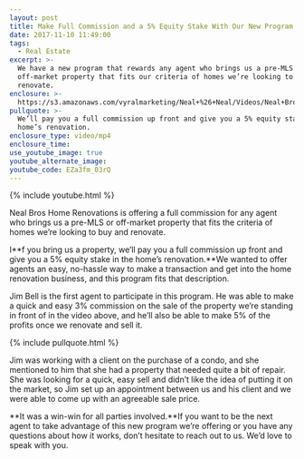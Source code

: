 ```yaml
---
layout: post
title: Make Full Commission and a 5% Equity Stake With Our New Program
date: 2017-11-10 11:49:00
tags:
  - Real Estate
excerpt: >-
  We have a new program that rewards any agent who brings us a pre-MLS or
  off-market property that fits our criteria of homes we’re looking to buy and
  renovate.
enclosure: >-
  https://s3.amazonaws.com/vyralmarketing/Neal+%26+Neal/Videos/Neal+Bros+LLC/2017/-+San+Antonio+Area+Real+Estate.mp4
pullquote: >-
  We’ll pay you a full commission up front and give you a 5% equity stake in the
  home’s renovation.
enclosure_type: video/mp4
enclosure_time:
use_youtube_image: true
youtube_alternate_image:
youtube_code: EZa3fm_03rQ
---
```



{% include youtube.html %}

Neal Bros Home Renovations is offering a full commission for any agent who brings us a pre-MLS or off-market property that fits the criteria of homes we’re looking to buy and renovate.

I**f you bring us a property, we’ll pay you a full commission up front and give you a 5% equity stake in the home’s renovation.**We wanted to offer agents an easy, no-hassle way to make a transaction and get into the home renovation business, and this program fits that description.

Jim Bell is the first agent to participate in this program. He was able to make a quick and easy 3% commission on the sale of the property we’re standing in front of in the video above, and he’ll also be able to make 5% of the profits once we renovate and sell it.

{% include pullquote.html %}

Jim was working with a client on the purchase of a condo, and she mentioned to him that she had a property that needed quite a bit of repair. She was looking for a quick, easy sell and didn’t like the idea of putting it on the market, so Jim set up an appointment between us and his client and we were able to come up with an agreeable sale price.

**It was a win-win for all parties involved.**If you want to be the next agent to take advantage of this new program we’re offering or you have any questions about how it works, don’t hesitate to reach out to us. We’d love to speak with you.